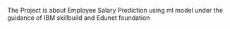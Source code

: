 The Project is about Employee Salary Prediction using ml model under the guidance of IBM skillbuild and Edunet foundation
